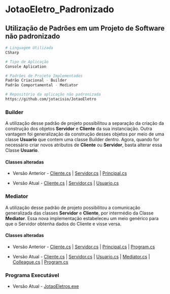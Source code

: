 # JotaoEletro_Padronizado
Utilização de Padrões em um Projeto de Software não padronizado
------------
```bash
# Linguagem Utilizada
CSharp

# Tipo de Aplicação
Console Aplication

# Padrões de Projeto Implementados
Padrão Criacional - Builder 
Padrão Comportamental - Mediator

# Repositório da aplicação não padronizada
https://github.com/jotacisio/JotaoEletro
```
### Builder

A utilização desse padrão de projeto possibilitou a separação da criação da construção dos objetos **Servidor** e **Cliente** da sua instanciação.
Outra vantagem foi generalização da construção desses objetos por meio de uma classe **Usuario** que contem uma classe Builder dentro. 
Agora, quando for necessário criar novos atributos de **Cliente** ou **Servidor**, basta alterar essa Classe **Usuario**.

#### Classes alteradas

- Versão Anterior -
[Cliente.cs](https://github.com/jotacisio/JotaoEletro/blob/master/Programa%20lojas%20Jot%C3%A3o%20Eletros/Cliente.cs) |
[Servidor.cs](https://github.com/jotacisio/JotaoEletro/blob/master/Programa%20lojas%20Jot%C3%A3o%20Eletros/Servidor.cs) |
[Principal.cs](https://github.com/jotacisio/JotaoEletro/blob/master/Programa%20lojas%20Jot%C3%A3o%20Eletros/Principal.cs)

- Versão Atual -
[Cliente.cs](https://github.com/jotacisio/JotaoEletro_Padronizado/blob/master/Programa%20lojas%20Jot%C3%A3o%20Eletros/Cliente.cs) |
[Servidor.cs](https://github.com/jotacisio/JotaoEletro_Padronizado/blob/master/Programa%20lojas%20Jot%C3%A3o%20Eletros/Servidor.cs) |
[Usuario.cs](https://github.com/jotacisio/JotaoEletro_Padronizado/blob/master/Programa%20lojas%20Jot%C3%A3o%20Eletros/Usuario.cs)

### Mediator
A utilização desse padrão de projeto possibilitou a comunicação generalizada das classes **Servidor** e **Cliente**, por intermédio da Classe **Mediator**.
Essa nova implementação estabeleceu um meio genérico para que o Servidor obtenha dados do Cliente e visse versa.

#### Classes alteradas
- Versão Anterior -
[Cliente.cs](https://github.com/jotacisio/JotaoEletro/blob/master/Programa%20lojas%20Jot%C3%A3o%20Eletros/Cliente.cs) |
[Servidor.cs](https://github.com/jotacisio/JotaoEletro/blob/master/Programa%20lojas%20Jot%C3%A3o%20Eletros/Servidor.cs) |
[Principal.cs](https://github.com/jotacisio/JotaoEletro/blob/master/Programa%20lojas%20Jot%C3%A3o%20Eletros/Principal.cs) |
[Program.cs](https://github.com/jotacisio/JotaoEletro/blob/master/Programa%20lojas%20Jot%C3%A3o%20Eletros/Program.cs) 

- Versão Atual -
[Cliente.cs](https://github.com/jotacisio/JotaoEletro_Padronizado/blob/master/Programa%20lojas%20Jot%C3%A3o%20Eletros/Cliente.cs) |
[Servidor.cs](https://github.com/jotacisio/JotaoEletro_Padronizado/blob/master/Programa%20lojas%20Jot%C3%A3o%20Eletros/Servidor.cs) |
[Usuario.cs](https://github.com/jotacisio/JotaoEletro_Padronizado/blob/master/Programa%20lojas%20Jot%C3%A3o%20Eletros/Usuario.cs) |
[Mediator.cs](https://github.com/jotacisio/JotaoEletro_Padronizado/blob/master/Programa%20lojas%20Jot%C3%A3o%20Eletros/Mediator.cs) |
[Colleague.cs](https://github.com/jotacisio/JotaoEletro_Padronizado/blob/master/Programa%20lojas%20Jot%C3%A3o%20Eletros/Colleague.cs) |
[Program.cs](https://github.com/jotacisio/JotaoEletro_Padronizado/blob/master/Programa%20lojas%20Jot%C3%A3o%20Eletros/Program.cs) 

### Programa Executável
- Versão Atual -
[JotaoEletros.exe](https://raw.githubusercontent.com/jotacisio/JotaoEletro_Padronizado/master/Programa%20lojas%20Jot%C3%A3o%20Eletros/bin/Release/Programa%20lojas%20Jot%C3%A3o%20Eletros.exe)
